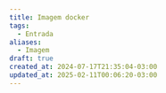 ```yaml
---
title: Imagem docker
tags:
  - Entrada
aliases:
  - Imagem
draft: true
created_at: 2024-07-17T21:35:04-03:00
updated_at: 2025-02-11T00:06:20-03:00
---
```


